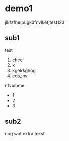 # demo1

jlkfzfheipugkdfnvlkefjtest123

## sub1
test

1. chec
2. k
3. kgelrkghôg
4. cds,;nv

nfvuibme

- 1
- 2
- 3


## sub2

nog wat extra tekst
